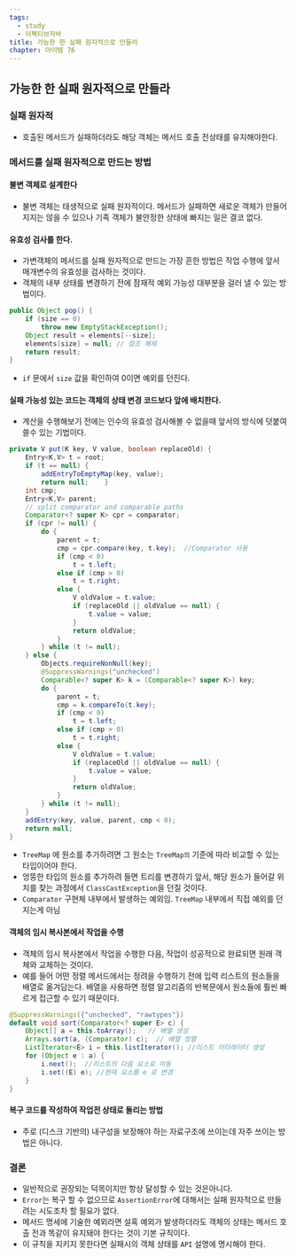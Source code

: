 ```yaml
---
tags:
  - study
  - 이펙티브자바
title: 가능한 한 실패 원자적으로 만들라
chapter: 아이템 76
---
```

## 가능한 한 실패 원자적으로 만들라

### 실패 원자적
- 호출된 메서드가 실패하더라도 해당 객체는 메서드 호출 전상태를 유지해야한다. 
### 메서드를 실패 원자적으로 만드는 방법
#### 불변 객체로 설계한다
- 불변 객체는 태생적으로 실패 원자적이다. 메서드가 실패하면 새로운 객체가 만들어지지는 않을 수 있으나 기족 객체가 불안정한 상태에 빠지는 일은 결코 없다. 
#### 유효성 검사를 한다.
- 가변객체의 메서드를 실패 원자적으로 만드는 가장 흔한 방법은 작업 수행에 앞서 매개변수의 유효성을 검사하는 것이다.
- 객체의 내부 상태를 변경하기 전에 잠재적 예외 가능성 대부분을 걸러 낼 수 있는 방법이다.
```java
public Object pop() { 
	if (size == 0) 
		throw new EmptyStackException(); 
	Object result = elements[--size]; 
	elements[size] = null; // 참조 해제 
	return result; 
}
```
- `if` 문에서 `size` 값을 확인하여 0이면 예외를 던진다.

#### 실패 가능성 있는 코드는 객체의 상태 변경 코드보다 앞에 배치한다.
- 계산을 수행해보기 전에는 인수의 유효성 검사해볼 수 없을때 앞서의 방식에 덧붙여 쓸수 있는 기법이다.
```java
private V put(K key, V value, boolean replaceOld) {  
    Entry<K,V> t = root;  
    if (t == null) {  
        addEntryToEmptyMap(key, value);  
        return null;    }  
    int cmp;  
    Entry<K,V> parent;  
    // split comparator and comparable paths  
    Comparator<? super K> cpr = comparator;  
    if (cpr != null) {  
        do {  
            parent = t;  
            cmp = cpr.compare(key, t.key);  //Comparator 사용
            if (cmp < 0)  
                t = t.left;  
            else if (cmp > 0)  
                t = t.right;  
            else {  
                V oldValue = t.value;  
                if (replaceOld || oldValue == null) {  
                    t.value = value;  
                }  
                return oldValue;  
            }  
        } while (t != null);  
    } else {  
        Objects.requireNonNull(key);  
        @SuppressWarnings("unchecked")  
        Comparable<? super K> k = (Comparable<? super K>) key;  
        do {  
            parent = t;  
            cmp = k.compareTo(t.key);  
            if (cmp < 0)  
                t = t.left;  
            else if (cmp > 0)  
                t = t.right;  
            else {  
                V oldValue = t.value;  
                if (replaceOld || oldValue == null) {  
                    t.value = value;  
                }  
                return oldValue;  
            }  
        } while (t != null);  
    }  
    addEntry(key, value, parent, cmp < 0);  
    return null;
}
```
- `TreeMap` 에 원소를 추가하려면 그 원소는 `TreeMap의` 기준에 따라 비교할 수 있는 타입이어야 한다.
- 엉뚱한 타입의 원소를 추가하려 들면 트리를 변경하기 앞서, 해당 원소가 들어갈 위치를 찾는 과정에서 `ClassCastException`을 던질 것이다.
- `Comparator` 구현체 내부에서 발생하는 예외임. `TreeMap` 내부에서 직접 예외를 던지는게 아님
#### 객체의 임시 복사본에서 작업을 수행
- 객체의 임시 복사본에서 작업을 수행한 다음, 작업이 성공적으로 완료되면 원래 객체와 교체하는 것이다.
- 예를 들어 어떤 정렬 메서드에서는 정려을 수행하기 전에 입력 리스트의 원소들을 배열로 옮겨담는다. 배열을 사용하면 정렬 알고리즘의 반복문에서 원소들에 훨씬 빠르게 접근할 수 있기 때문이다.
```java
@SuppressWarnings({"unchecked", "rawtypes"})  
default void sort(Comparator<? super E> c) {  
    Object[] a = this.toArray();   // 배열 생성
    Arrays.sort(a, (Comparator) c);  // 배열 정렬
    ListIterator<E> i = this.listIterator(); //리스트 이터레이터 생성
    for (Object e : a) {  
        i.next();  //리스트의 다음 요소로 이동
        i.set((E) e); //현재 요소를 e 로 변경
    }  
}
```
#### 복구 코드를 작성하여 작업전 상태로 돌리는 방법
- 주로 (디스크 기반의) 내구성을 보장해야 하는 자료구조에 쓰이는데 자주 쓰이는 방법은 아니다.

### 결론
- 일반적으로 권장되는 덕목이지만 항상 달성할 수 있는 것은아니다.
- `Error`는 복구 할 수 없으므로 `AssertionError`에 대해서는 실패 원자적으로 만들려는 시도조차 할 필요가 없다.
- 메서드 명세에 기술한 예외라면 설혹 예외가 발생하더라도 객체의 상태는 메서드 호출 전과 똑같이 유지돼야 한다는 것이 기본 규칙이다.
- 이 규칙을 지키지 못한다면 실패시의 객체 상태를 `API` 설명에 명시해야 한다.